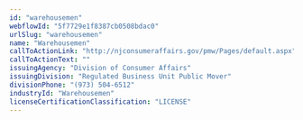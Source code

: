 ```yaml
---
id: "warehousemen"
webflowId: "5f7729e1f8387cb0508bdac0"
urlSlug: "warehousemen"
name: "Warehousemen"
callToActionLink: "http://njconsumeraffairs.gov/pmw/Pages/default.aspx"
callToActionText: ""
issuingAgency: "Division of Consumer Affairs"
issuingDivision: "Regulated Business Unit Public Mover"
divisionPhone: "(973) 504-6512"
industryId: "Warehousemen"
licenseCertificationClassification: "LICENSE"
---
```

